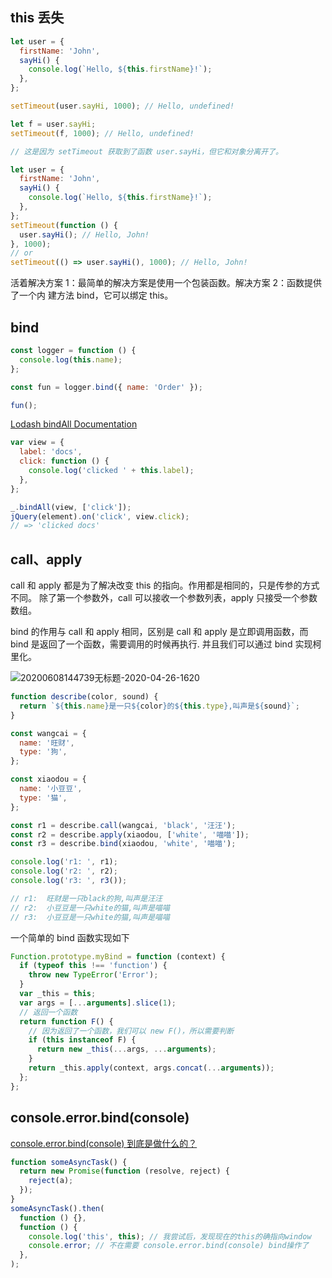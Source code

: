 ## this 丢失

```js
let user = {
  firstName: 'John',
  sayHi() {
    console.log(`Hello, ${this.firstName}!`);
  },
};

setTimeout(user.sayHi, 1000); // Hello, undefined!

let f = user.sayHi;
setTimeout(f, 1000); // Hello, undefined!

// 这是因为 setTimeout 获取到了函数 user.sayHi，但它和对象分离开了。
```

```js
let user = {
  firstName: 'John',
  sayHi() {
    console.log(`Hello, ${this.firstName}!`);
  },
};
setTimeout(function () {
  user.sayHi(); // Hello, John!
}, 1000);
// or
setTimeout(() => user.sayHi(), 1000); // Hello, John!
```

活着解决方案 1：最简单的解决方案是使用一个包装函数。解决方案 2：函数提供了一个内
建方法 bind，它可以绑定 this。

## bind

```javascript
const logger = function () {
  console.log(this.name);
};

const fun = logger.bind({ name: 'Order' });

fun();
```

[Lodash bindAll Documentation](https://lodash.com/docs/4.17.15#bindAll)

```js
var view = {
  label: 'docs',
  click: function () {
    console.log('clicked ' + this.label);
  },
};

_.bindAll(view, ['click']);
jQuery(element).on('click', view.click);
// => 'clicked docs'
```

## call、apply

call 和 apply 都是为了解决改变 this 的指向。作用都是相同的，只是传参的方式不同。
除了第一个参数外，call 可以接收一个参数列表，apply 只接受一个参数数组。

bind 的作用与 call 和 apply 相同，区别是 call 和 apply 是立即调用函数，而 bind
是返回了一个函数，需要调用的时候再执行. 并且我们可以通过 bind 实现柯里化。

<img src='https://loremxuetengfei.oss-cn-beijing.aliyuncs.com/20200608144739无标题-2020-04-26-1620.jpg' alt='20200608144739无标题-2020-04-26-1620'/>

```js
function describe(color, sound) {
  return `${this.name}是一只${color}的${this.type},叫声是${sound}`;
}

const wangcai = {
  name: '旺财',
  type: '狗',
};

const xiaodou = {
  name: '小豆豆',
  type: '猫',
};

const r1 = describe.call(wangcai, 'black', '汪汪');
const r2 = describe.apply(xiaodou, ['white', '喵喵']);
const r3 = describe.bind(xiaodou, 'white', '喵喵');

console.log('r1: ', r1);
console.log('r2: ', r2);
console.log('r3: ', r3());

// r1:  旺财是一只black的狗,叫声是汪汪
// r2:  小豆豆是一只white的猫,叫声是喵喵
// r3:  小豆豆是一只white的猫,叫声是喵喵
```

一个简单的 bind 函数实现如下

```javascript
Function.prototype.myBind = function (context) {
  if (typeof this !== 'function') {
    throw new TypeError('Error');
  }
  var _this = this;
  var args = [...arguments].slice(1);
  // 返回一个函数
  return function F() {
    // 因为返回了一个函数，我们可以 new F()，所以需要判断
    if (this instanceof F) {
      return new _this(...args, ...arguments);
    }
    return _this.apply(context, args.concat(...arguments));
  };
};
```

## console.error.bind(console)

[console.error.bind(console) 到底是做什么的？](https://www.tjvantoll.com/2015/12/29/console-error-bind/)

```javascript
function someAsyncTask() {
  return new Promise(function (resolve, reject) {
    reject(a);
  });
}
someAsyncTask().then(
  function () {},
  function () {
    console.log('this', this); // 我尝试后，发现现在的this的确指向window
    console.error; // 不在需要 console.error.bind(console) bind操作了
  },
);
```
